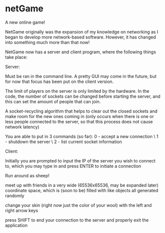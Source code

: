 # netGame
A new online game!

NetGame originally was the expansion of my knowledge on networking as I began to develop more network-based software.
However, it has changed into something much more than that now!

NetGame now has a server and client program, where the following things take place:

Server:

  Must be ran in the command line. A pretty GUI may come in the future, but for now that focus has been put
  on the client version.
  
  The limit of players on the server is only limited by the hardware. In the code, the number of sockets can be changed before starting the server,
  and this can set the amount of people that can join.
  
  A socket-recycling algorithm that helps to clear out the closed sockets and make room for the new ones coming in (only occurs when there is one or less
  people connected to the server, so that this process does not cause network latency)
  
  You are able to put in 3 commands (so far): 0 - accept a new connection \ 1 - shutdown the server \ 2 - list current socket information
  
  
Client:

  Initially you are prompted to input the IP of the server you wish to connect to, which you may type in and press ENTER to initiate a connection

  Run around as sheep!
  
  meet up with friends in a very wide (65536x65536, may be expanded later) coordinate space, which is (soon to be) filled with like objects all generated randomly
  
  change your skin (right now just the color of your wool) with the left and right arrow keys
  
  press SHIFT to end your connection to the server and properly exit the application
